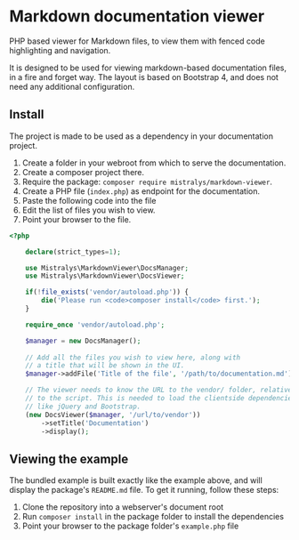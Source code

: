 # Markdown documentation viewer

PHP based viewer for Markdown files, to view them with fenced code highlighting and navigation. 

It is designed to be used for viewing markdown-based documentation files, in a fire and forget
way. The layout is based on Bootstrap 4, and does not need any additional configuration.

## Install

The project is made to be used as a dependency in your documentation project. 

1) Create a folder in your webroot from which to serve the documentation.
2) Create a composer project there.
3) Require the package: `composer require mistralys/markdown-viewer`.
4) Create a PHP file (`index.php`) as endpoint for the documentation.
5) Paste the following code into the file
6) Edit the list of files you wish to view.
7) Point your browser to the file.

```php
<?php

    declare(strict_types=1);

    use Mistralys\MarkdownViewer\DocsManager;
    use Mistralys\MarkdownViewer\DocsViewer;

    if(!file_exists('vendor/autoload.php')) {
        die('Please run <code>composer install</code> first.');
    }

    require_once 'vendor/autoload.php';

    $manager = new DocsManager();
    
    // Add all the files you wish to view here, along with
    // a title that will be shown in the UI. 
    $manager->addFile('Title of the file', '/path/to/documentation.md');

    // The viewer needs to know the URL to the vendor/ folder, relative
    // to the script. This is needed to load the clientside dependencies,
    // like jQuery and Bootstrap.
    (new DocsViewer($manager, '/url/to/vendor'))
        ->setTitle('Documentation')
        ->display();
```

## Viewing the example

The bundled example is built exactly like the example above, and will display 
the package's `README.md` file. To get it running, follow these steps:

1) Clone the repository into a webserver's document root
2) Run `composer install` in the package folder to install the dependencies
3) Point your browser to the package folder's `example.php` file
